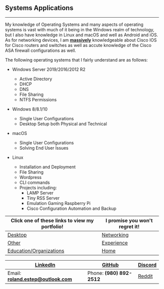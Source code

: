 ## Systems Applications
-------------------------

My knowledge of Operating Systems and many aspects of operating systems is vast with much of it being in the Windows realm of technology, but I also have knowledge in Linux and macOS and well as Android and iOS.  As for networking devices, I am <strong><u>massively</u></strong> knowledgeable about Cisco IOS for Cisco routers and switches as well as accute knowledge of the Cisco ASA firewall configurations as well.

The following operating systems that I fairly understand are as follows:

* Windows Server 2019/2016/2012 R2
  * Active Directory
  * DHCP
  * DNS
  * File Sharing
  * NTFS Permissions

* Windows 8/8.1/10
  * Single User Configurations
  * Desktop Setup both Physical and Technical

* macOS
  * Single User Configurations
  * Solving End User Issues

* Linux
  * Installation and Deployment
  * File Sharing
  * Wordpress
  * CLI commands
  * Projects including:
    * LAMP Server
    * Tiny RSS Server
    * Emulation Gaming Raspberry Pi
    * Cisco Configuration Automation and Backup



Click one of these links to view my portfolio! | I promise you won't regret it!
--------------------------------------------- | ---------------------------------------------------------------
[Desktop](../desktop/desktop.md) | [Networking](../networking/networking.md)
[Other](../other/other.md) | [Experience](../experience/experience.md)
[Education/Organizations](../education_organizations/education_organizations.md) | [Home](..)


[LinkedIn](https://linkedin.com/in/roland-c-estep) | [GitHub](https://github.com/rcestep) | [Discord](https://discordhub.com/profile/532348150019522580)
-------------------------------------------------- | ------------------------------------ | ------------------------------------------------------------
Email: **roland.estep@outlook.com**                | Phone: **(980) 892-2512**             | [Reddit](https://reddit.com/user/rcmoonpie1)  
